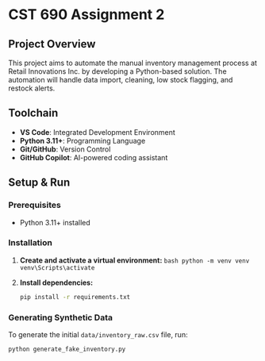 # CST 690 Assignment 2

## Project Overview

This project aims to automate the manual inventory management process at Retail Innovations Inc. by developing a Python-based solution. The automation will handle data import, cleaning, low stock flagging, and restock alerts.

## Toolchain

* **VS Code**: Integrated Development Environment
* **Python 3.11+**: Programming Language
* **Git/GitHub**: Version Control
* **GitHub Copilot**: AI-powered coding assistant

## Setup & Run

### Prerequisites

* Python 3.11+ installed

### Installation

1.    **Create and activate a virtual environment:**
    ```bash
    python -m venv venv
    venv\Scripts\activate
    ```

3.  **Install dependencies:**
    ```bash
    pip install -r requirements.txt
    ```

### Generating Synthetic Data

To generate the initial `data/inventory_raw.csv` file, run:

```bash
python generate_fake_inventory.py
```